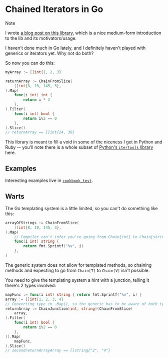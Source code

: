 # Chained Iterators in Go

> [!NOTE]
> I wrote [a blog post on this library](https://www.jasonscheirer.com/weblog/chains/), which is a nice medium-form introduction to the lib and its motivators/usage.

I haven't done much in Go lately, and I definitely haven't played with generics or iterators yet. Why not do both?

So now you can do this:

```go
myArray := []int{1, 2, 3}

returnArray := ChainFromSlice(
    []int{8, 10, 145, 3},
).Map(
    func(i int) int {
        return i * 3
    },
).Filter(
    func(i int) bool {
        return i%2 == 0
    },
).Slice()
// returnArray == []int{24, 30}

```

This library is meant to fill a void in some of the niceness I get in Python and Ruby -- you'll note there is a whole subset of [Python's `itertools` library](https://docs.python.org/3/library/itertools.html) here.

## Examples

Interesting examples live in [`cookbook_test`](cookbook_test.go).

## Warts

The Go templating system is a little limited, so you can't do something like this:

```go
arrayOfStrings := ChainFromSlice(
    []int{8, 10, 145, 3},
).Map(
    // Compiler can't infer you're going from Chain[int] to Chain[string]
    func(i int) string {
        return fmt.Sprintf("%v", i)
    },
)
```

The generic system does not allow for templated methods, so chaining methods and expecting to go from `Chain[T]` to `Chain[V]` isn't possible.

You need to give the templating system a hint with a junction, telling it there's 2 types involved:

```go
mapFunc := func(i int) string { return fmt.Sprintf("%v", i) }
array := []int{1, 2, 3, 4}
// Converting type in .Map(), so the generic has to be aware of both types
returnArray := ChainJunction[int, string](ChainFromSlice(
    array,
).Filter(
    func(i int) bool {
        return i%2 == 0
    },
)).Map(
    mapFunc,
).Slice()
// secondreturnArrayArray == []string{"2", "4"}
```
